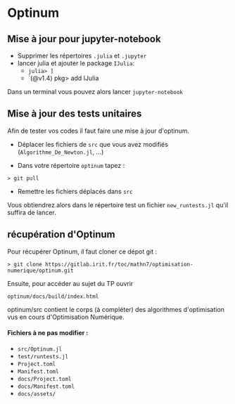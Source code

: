 # Optinum

## Mise à jour pour jupyter-notebook
- Supprimer les répertoires `.julia` et `.jupyter`
- lancer julia et ajouter le package `IJulia`: 
  - `julia> ]`
  - `(@v1.4) pkg> add IJulia

Dans un terminal vous pouvez alors lancer `jupyter-notebook`

## Mise à jour des tests unitaires

Afin de tester vos codes il faut faire une mise à jour d'optinum. 

- Déplacer les fichiers de `src` que vous avez modifiés (`Algorithme_De_Newton.jl`, ...)

- Dans votre répertoire `optinum` tapez :
 
`> git pull`

- Remettre les fichiers déplacés dans `src`

Vous obtiendrez alors dans le répertoire test un fichier `new_runtests.jl` qu'il suffira de lancer.

## récupération d'Optinum
Pour récupérer Optinum, il faut cloner ce dépot git : 

`> git clone https://gitlab.irit.fr/toc/mathn7/optimisation-numerique/optinum.git`

Ensuite, pour accéder au sujet du TP ouvrir

`optinum/docs/build/index.html`

optinum/src contient le corps (à compléter) des algorithmes d'optimisation vus en cours d'Optimisation Numérique.


#### Fichiers à ne pas modifier : 
   * `src/Optinum.jl`
   * `test/runtests.jl`
   * `Project.toml`
   * `Manifest.toml`
   * `docs/Project.toml`
   * `docs/Manifest.toml`
   * `docs/assets/`

